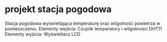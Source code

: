 # projekt stacja pogodowa
Stacja pogodowa wyświetlająca temperaturę oraz wilgotność powietrza w pomieszczeniu.
Elementy wejścia:
Czujnik temperatury i wilgotności DHT11
Elementy wyjścia:
Wyświetlacz LCD
